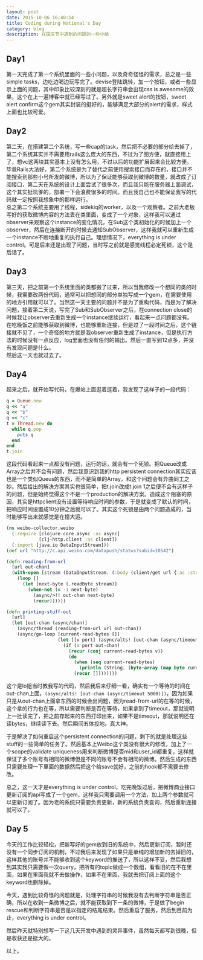 ```yaml
---
layout: post
date: 2015-10-06 16:40:14
title: Coding during National's Day
category: blog
description: 在国庆节中遇到的问题的一些小结
---
```

## Day1

第一天完成了第一个系统里面的一些小问题，以及奇奇怪怪的需求，总之是一些simple tasks，边吃边喝边玩写完了。devise登陆跳转，加一个按钮，或者一些显示上面的问题，其中印象比较深刻的就是超长字符串会出现css is awesome的效果，这个在上一遍博客中就已经写过了。另外就是sweet alert的按钮，sweet alert confirm这个gem其实封装的挺好的，能够满足大部分的alert的需求，样式上面也比较可爱。    

## Day2

第二天，在搭建第二个系统，写一些cap的task，然后把不必要的部分给去掉了，第二个系统其实并不需要用rails这么庞大的东西，不过为了图方便，就直接用上了，想vc这两块其实基本上没有怎么用，不过以后的功能扩展起来会比较方便。毕竟Rails大法好，第二个系统是为了替代之前使用搜索接口而存在的，接口并不能搜索到那些小号所发的微博，所以为了保证能够获取到微博的数量，就改成了订阅接口，第二天在系统的设计上面尝试了很多次，而且我只能在服务器上面调试，这个其实挺坑爹的，部署一下会浪费很多的时间。而且我自己也不能保证我写的代码就一定按照我想象中的那样运行。    
总之第二个系统主要用了线程，sidekiq的worker，以及一个观察者。之前大老板写好的获取微博内容的方法丢在类里面，变成了一个对象，这样我可以通过observer来观察这个instance的变化情况，在Sub这个类初始化的时候加上一个observer，然后在连接断开的时候去通知SubObserver，这样我就可以重新生成一个instance不断地重复的执行自己。理想情况下，everything is under control。可是后来还是出现了问题，当时写之前就是感觉线程必定死锁，这个是后话了。

## Day3

第三天，把之前第一个系统里面的类都搬了过来，所以当我修改一个想同的类的时候，我需要改两份代码，通常可以把想同的部分单独写成一个gem，在需要使用的地方引用就可以了。当然这一天主要的问题并不是为了重构代码，而是为了解决问题，接着第二天说，写完了Sub和SubObserver之后，在connection close的时候我让observer去重新生成一个instance继续运行，看起来一点问题都没有。在吃晚饭之前能够获取到微博，也能够重新连接，但是过了一段时间之后，这个链接就不见了，一个奇怪的地方就是我observer重新生成了instance，但是执行方法的时候没有一点反应，log里面也没有任何的输出。然后一直写到12点多，并没有发现问题是什么。    
然后这一天也就过去了。


## Day4

起来之后，就开始写代码，在爆站上面逛着逛着，我发现了这样子的一段代码：

```ruby
q = Queue.new
q << "a"
q << "b"
q << "c"
t = Thread.new do
  while q.pop
    puts q
  end
end
t.join
```

这段代码看起来一点都没有问题，运行的话，就会有一个死锁。把Queue改成Array之后并不会有问题，然后我意识到我的http persistent connection其实应该也是一个类似Queus的东西，而不是简单的Array，和这个问题会有异曲同工之妙。然后给出的解决方案其实也很简单，把t.join改成t.join 1之后便不会有这样子的问题，但是始终觉得这个不是一个production的解决方案。造成这个阻塞的原因，其实是httpclient没有设置等待响应时间的参数，于是就变成了默认的时间，把响应时间设置成10分钟之后就可以了。其实这个死锁是由两个问题造成的，当时能够写出来就感觉是在撞大运。

```clojure
(ns weibo-collector.weibo
  (:require [clojure.core.async :as async]
            [clj-http.client :as client])
  (:import [java.io DataInputStream]))
(def url "http://c.api.weibo.com/datapush/status?subid=10542")

(defn reading-from-url
  [url out-chan]
  (with-open [stream (DataInputStream. (:body (client/get url {:as :stream})))]
    (loop []
      (let [next-byte (.readByte stream)]
        (when-not (= -1 next-byte)
          (async/>!! out-chan next-byte)
          (recur))))))

(defn printing-stuff-out
  [url]
  (let [out-chan (async/chan)]
    (async/thread (reading-from-url url out-chan))
    (async/go-loop [current-read-bytes []]
                   (let [[v port] (async/alts! [out-chan (async/timeout 5000)])]
                     (if (= port out-chan)
                       (recur (conj current-read-bytes v))
                       (do
                         (when (seq current-read-bytes)
                           (println (String. (byte-array (map byte current-read-bytes)) "UTF-8")))
                         (recur [])))))))
```

这个是lo姐当时教我写的代码，然后我后来仔细一看，确实有一个等待的时间在out-chan上面，`(async/alts! [out-chan (async/timeout 5000)])`，因为如果只是从out-chan上面拿东西的时候会出问题，因为read-from-url的在等的时候，这个拿的行为也在等，所以需要判断是否在等待，如果拿到了timeout，那就说明上一批读完了，把之前存起来的东西打印出来，如果不是timeout，那就说明还在读bytes，继续读下去。然后瞬间五体投地。真大神。    

于是解决了如何重启这个persistent connection的问题，剩下的就是处理这些stuff的一些简单的任务了。然后基本上Weibo这个类没有很大的修改，加上了一个scope的validate uniqueness用来判断微博是否mid和user_id都重复，这样就保证了多个账号有相同的微博但是不同的账号不会有相同的微博。然后生成的东西只需要处理一下里面的数据然后把这个给save就好，之前的hook都不需要去修改。    

总之，这一天才是everything is under control，吃完晚饭过后，把微博商业接口更新订阅的api写成了一个gem，这样我只需要调用一个方法，加上两个参数就可以更新订阅了。因为老的系统只需要负责更新，新的系统负责查询，然后重新连接就可以了。

## Day 5

今天的工作比较轻松，把新写好的gem放到旧的系统中，然后更新订阅，暂时还没有一个同步订阅的机制，不过我后来发现了如果只是单纯的增加新的去掉旧的，这样其他的账号并不能够收到这个keyword的推送了，所以这样不妥，然后我想到其实我只需要做一次query，把所有的topic做成一个数组，看看旧的在不在里面，如果在里面我就不去做操作，如果不在里面，我就去把订阅上面的这个keyword也删除掉。    

今天，遇到比较奇怪的问题就是，处理字符串的时候我没有去判断字符串是否正确，所以在收到一条微博之后，就不能获取到下一条的微博，于是做了begin rescue和判断字符串是否是以指定的结尾结束。然后重启了服务，然后到目前为止，everything is under control。    

然后昨天就特别想写一下这几天开发中遇到的灵异事件，虽然每天都写到很晚，但是收获还是挺大的。    

以上。
